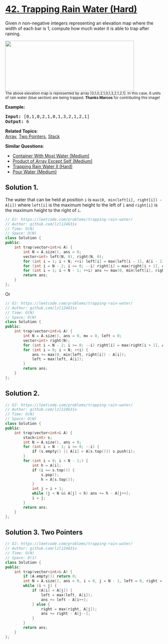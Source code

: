 # [42. Trapping Rain Water (Hard)](https://leetcode.com/problems/trapping-rain-water/)

<p>Given <em>n</em> non-negative integers representing an elevation map where the width of each bar is 1, compute how much water it is able to trap after raining.</p>

<p><img src="https://assets.leetcode.com/uploads/2018/10/22/rainwatertrap.png" style="width: 412px; height: 161px;"><br>
<small>The above elevation map is represented by array [0,1,0,2,1,0,1,3,2,1,2,1]. In this case, 6 units of rain water (blue section) are being trapped. <strong>Thanks Marcos</strong> for contributing this image!</small></p>

<p><strong>Example:</strong></p>

<pre><strong>Input:</strong> [0,1,0,2,1,0,1,3,2,1,2,1]
<strong>Output:</strong> 6</pre>


**Related Topics**:  
[Array](https://leetcode.com/tag/array/), [Two Pointers](https://leetcode.com/tag/two-pointers/), [Stack](https://leetcode.com/tag/stack/)

**Similar Questions**:
* [Container With Most Water (Medium)](https://leetcode.com/problems/container-with-most-water/)
* [Product of Array Except Self (Medium)](https://leetcode.com/problems/product-of-array-except-self/)
* [Trapping Rain Water II (Hard)](https://leetcode.com/problems/trapping-rain-water-ii/)
* [Pour Water (Medium)](https://leetcode.com/problems/pour-water/)

## Solution 1.

The water that can be held at position `i` is `max(0, min(left[i], right[i]) - A[i])` where `left[i]` is the maximum height to the left of `i` and `right[i]` is the maximum height to the right of `i`.

```cpp
// OJ: https://leetcode.com/problems/trapping-rain-water/
// Author: github.com/lzl124631x
// Time: O(N)
// Space: O(N)
class Solution {
public:
    int trap(vector<int>& A) {
        int N = A.size(), ans = 0;
        vector<int> left(N, 0), right(N, 0);
        for (int i = 1; i < N; ++i) left[i] = max(left[i - 1], A[i - 1]);
        for (int i = N - 2; i >= 0; --i) right[i] = max(right[i + 1], A[i + 1]);
        for (int i = 1; i < N - 1; ++i) ans += max(0, min(left[i], right[i]) - A[i]);
        return ans;
    }
};
```

Or

```cpp
// OJ: https://leetcode.com/problems/trapping-rain-water/
// Author: github.com/lzl124631x
// Time: O(N)
// Space: O(N)
class Solution {
public:
    int trap(vector<int>& A) {
        int N = A.size(), ans = 0, mx = 0, left = 0;
        vector<int> right(N);
        for (int i = N - 2; i >= 0; --i) right[i] = max(right[i + 1], A[i + 1]);
        for (int i = 0; i < N; ++i) {
            ans += max(0, min(left, right[i]) - A[i]);
            left = max(left, A[i]);
        }
        return ans;
    }
};
```

## Solution 2. 

```cpp
// OJ: https://leetcode.com/problems/trapping-rain-water/
// Author: github.com/lzl124631x
// Time: O(N)
// Space: O(N)
class Solution {
public:
    int trap(vector<int>& A) {
        stack<int> s;
        int N = A.size(), ans = 0;
        for (int i = N - 1; i >= 0; --i) {
            if (s.empty() || A[i] > A[s.top()]) s.push(i);
        }
        for (int i = 0; i < N - 1;) {
            int h = A[i];
            if (i == s.top()) {
                s.pop();
                h = A[s.top()];
            }
            int j = i + 1;
            while (j < N && A[j] < h) ans += h - A[j++];
            i = j;
        }
        return ans;
    }
};
```

## Solution 3. Two Pointers

```cpp
// OJ: https://leetcode.com/problems/trapping-rain-water/
// Author: github.com/lzl124631x
// Time: O(N)
// Space: O(1)
class Solution {
public:
    int trap(vector<int>& A) {
        if (A.empty()) return 0;
        int N = A.size(), ans = 0, i = 0, j = N - 1, left = 0, right = 0;
        while (i < j) {
            if (A[i] < A[j]) {
                left = max(left, A[i]);
                ans += left - A[i++];
            } else {
                right = max(right, A[j]);
                ans += right - A[j--];
            }
        }
        return ans;
    }
};
```